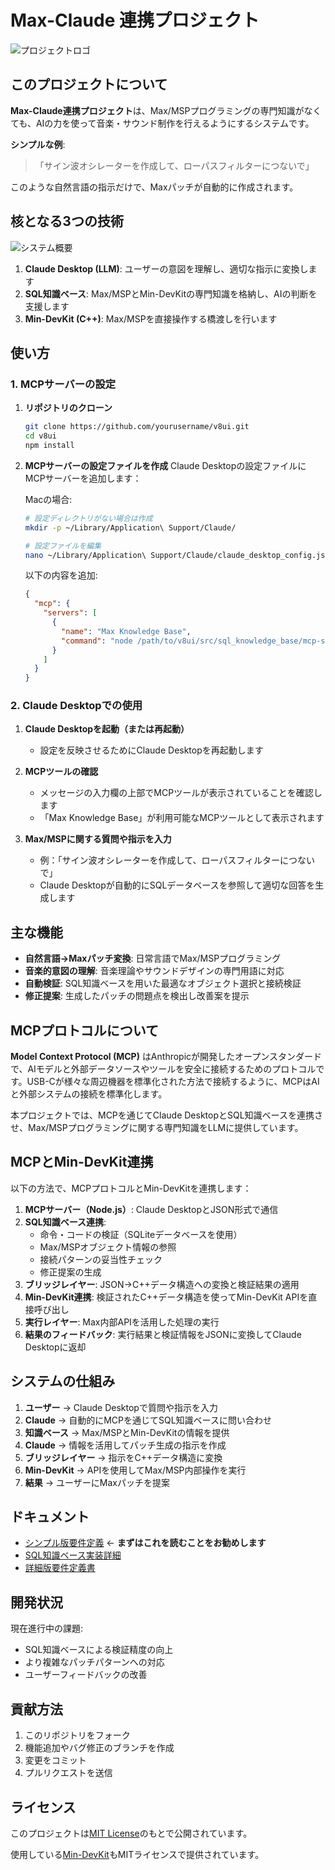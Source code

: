 # Max-Claude 連携プロジェクト

![プロジェクトロゴ](assets/logo.png)

## このプロジェクトについて

**Max-Claude連携プロジェクト**は、Max/MSPプログラミングの専門知識がなくても、AIの力を使って音楽・サウンド制作を行えるようにするシステムです。

**シンプルな例**:
> 「サイン波オシレーターを作成して、ローパスフィルターにつないで」

このような自然言語の指示だけで、Maxパッチが自動的に作成されます。

## 核となる3つの技術

![システム概要](assets/system_overview.png)

1. **Claude Desktop (LLM)**: ユーザーの意図を理解し、適切な指示に変換します
2. **SQL知識ベース**: Max/MSPとMin-DevKitの専門知識を格納し、AIの判断を支援します
3. **Min-DevKit (C++)**: Max/MSPを直接操作する橋渡しを行います

## 使い方

### 1. MCPサーバーの設定

1. **リポジトリのクローン**
   ```bash
   git clone https://github.com/yourusername/v8ui.git
   cd v8ui
   npm install
   ```

2. **MCPサーバーの設定ファイルを作成**
   Claude Desktopの設定ファイルにMCPサーバーを追加します：

   Macの場合:
   ```bash
   # 設定ディレクトリがない場合は作成
   mkdir -p ~/Library/Application\ Support/Claude/

   # 設定ファイルを編集
   nano ~/Library/Application\ Support/Claude/claude_desktop_config.json
   ```

   以下の内容を追加:
   ```json
   {
     "mcp": {
       "servers": [
         {
           "name": "Max Knowledge Base",
           "command": "node /path/to/v8ui/src/sql_knowledge_base/mcp-server.js"
         }
       ]
     }
   }
   ```

### 2. Claude Desktopでの使用

1. **Claude Desktopを起動（または再起動）**
   - 設定を反映させるためにClaude Desktopを再起動します

2. **MCPツールの確認**
   - メッセージの入力欄の上部でMCPツールが表示されていることを確認します
   - 「Max Knowledge Base」が利用可能なMCPツールとして表示されます

3. **Max/MSPに関する質問や指示を入力**
   - 例：「サイン波オシレーターを作成して、ローパスフィルターにつないで」
   - Claude Desktopが自動的にSQLデータベースを参照して適切な回答を生成します

## 主な機能

- **自然言語→Maxパッチ変換**: 日常言語でMax/MSPプログラミング
- **音楽的意図の理解**: 音楽理論やサウンドデザインの専門用語に対応
- **自動検証**: SQL知識ベースを用いた最適なオブジェクト選択と接続検証
- **修正提案**: 生成したパッチの問題点を検出し改善案を提示

## MCPプロトコルについて

**Model Context Protocol (MCP)** はAnthropicが開発したオープンスタンダードで、AIモデルと外部データソースやツールを安全に接続するためのプロトコルです。USB-Cが様々な周辺機器を標準化された方法で接続するように、MCPはAIと外部システムの接続を標準化します。

本プロジェクトでは、MCPを通じてClaude DesktopとSQL知識ベースを連携させ、Max/MSPプログラミングに関する専門知識をLLMに提供しています。

## MCPとMin-DevKit連携

以下の方法で、MCPプロトコルとMin-DevKitを連携します：

1. **MCPサーバー（Node.js）**: Claude DesktopとJSON形式で通信
2. **SQL知識ベース連携**:
   - 命令・コードの検証（SQLiteデータベースを使用）
   - Max/MSPオブジェクト情報の参照
   - 接続パターンの妥当性チェック
   - 修正提案の生成
3. **ブリッジレイヤー**: JSON→C++データ構造への変換と検証結果の適用
4. **Min-DevKit連携**: 検証されたC++データ構造を使ってMin-DevKit APIを直接呼び出し
5. **実行レイヤー**: Max内部APIを活用した処理の実行
6. **結果のフィードバック**: 実行結果と検証情報をJSONに変換してClaude Desktopに返却

## システムの仕組み

1. **ユーザー** → Claude Desktopで質問や指示を入力
2. **Claude** → 自動的にMCPを通じてSQL知識ベースに問い合わせ
3. **知識ベース** → Max/MSPとMin-DevKitの情報を提供
4. **Claude** → 情報を活用してパッチ生成の指示を作成
5. **ブリッジレイヤー** → 指示をC++データ構造に変換
6. **Min-DevKit** → APIを使用してMax/MSP内部操作を実行
7. **結果** → ユーザーにMaxパッチを提案

## ドキュメント

- [シンプル版要件定義](docs/requirements_simplified.md) ← **まずはこれを読むことをお勧めします**
- [SQL知識ベース実装詳細](docs/sql_knowledge_base_implementation.md)
- [詳細版要件定義書](docs/specifications/requirements_min_devkit.md)

## 開発状況

現在進行中の課題:
- SQL知識ベースによる検証精度の向上
- より複雑なパッチパターンへの対応
- ユーザーフィードバックの改善

## 貢献方法

1. このリポジトリをフォーク
2. 機能追加やバグ修正のブランチを作成
3. 変更をコミット
4. プルリクエストを送信

## ライセンス

このプロジェクトは[MIT License](LICENSE)のもとで公開されています。

使用している[Min-DevKit](https://github.com/Cycling74/min-devkit)もMITライセンスで提供されています。
